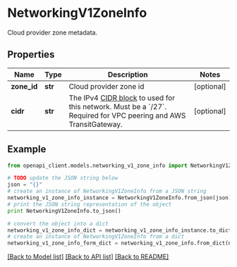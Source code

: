 # NetworkingV1ZoneInfo

Cloud provider zone metadata.

## Properties
Name | Type | Description | Notes
------------ | ------------- | ------------- | -------------
**zone_id** | **str** | Cloud provider zone id | [optional] 
**cidr** | **str** | The IPv4 [CIDR block](https://en.wikipedia.org/wiki/Classless_Inter-Domain_Routing) to used for this network. Must be a &#x60;/27&#x60;. Required for VPC peering and AWS TransitGateway.  | [optional] 

## Example

```python
from openapi_client.models.networking_v1_zone_info import NetworkingV1ZoneInfo

# TODO update the JSON string below
json = "{}"
# create an instance of NetworkingV1ZoneInfo from a JSON string
networking_v1_zone_info_instance = NetworkingV1ZoneInfo.from_json(json)
# print the JSON string representation of the object
print NetworkingV1ZoneInfo.to_json()

# convert the object into a dict
networking_v1_zone_info_dict = networking_v1_zone_info_instance.to_dict()
# create an instance of NetworkingV1ZoneInfo from a dict
networking_v1_zone_info_form_dict = networking_v1_zone_info.from_dict(networking_v1_zone_info_dict)
```
[[Back to Model list]](../ccloud/README.md#documentation-for-models) [[Back to API list]](../ccloud/README.md#documentation-for-api-endpoints) [[Back to README]](../ccloud/README.md)


